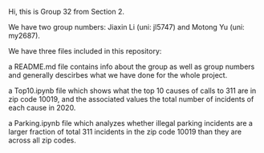 Hi, this is Group 32 from Section 2. 

We have two group numbers: Jiaxin Li (uni: jl5747) and Motong Yu (uni: my2687). 

We have three files included in this repository:

a README.md file contains info about the group as well as group numbers and generally descirbes what we have done for the whole project.

a Top10.ipynb file which shows what the top 10 causes of calls to 311 are in zip code 10019, and the associated values the total number of incidents of each cause in 2020.

a Parking.ipynb file which analyzes whether illegal parking incidents are a larger fraction of total 311 incidents in the zip code 10019 than they are across all zip codes.